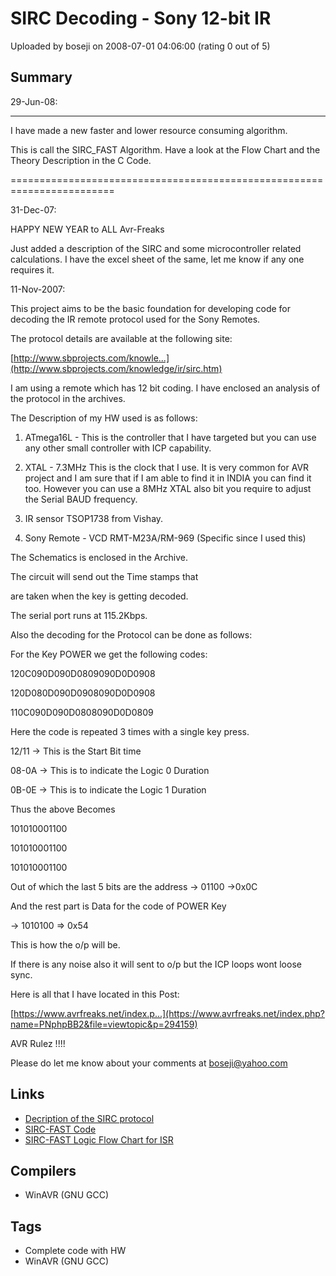 # SIRC Decoding - Sony 12-bit IR

Uploaded by boseji on 2008-07-01 04:06:00 (rating 0 out of 5)

## Summary

29-Jun-08:  

----------  

I have made a new faster and lower resource consuming algorithm.  

This is call the SIRC\_FAST Algorithm. Have a look at the Flow Chart and the Theory Description in the C Code.  

========================================================================  

31-Dec-07:


HAPPY NEW YEAR to ALL Avr-Freaks


Just added a description of the SIRC and some microcontroller related calculations. I have the excel sheet of the same, let me know if any one requires it.


11-Nov-2007:  

This project aims to be the basic foundation for developing code for decoding the IR remote protocol used for the Sony Remotes.  

The protocol details are available at the following site:  

[http://www.sbprojects.com/knowle...](http://www.sbprojects.com/knowledge/ir/sirc.htm)


I am using a remote which has 12 bit coding. I have enclosed an analysis of the protocol in the archives.  

The Description of my HW used is as follows:


1. ATmega16L - This is the controller that I have targeted but you can use any other small controller with ICP capability.


2. XTAL - 7.3MHz This is the clock that I use. It is very common for AVR project and I am sure that if I am able to find it in INDIA you can find it too. However you can use a 8MHz XTAL also bit you require to adjust the Serial BAUD frequency.


3. IR sensor TSOP1738 from Vishay.


4. Sony Remote - VCD RMT-M23A/RM-969 (Specific since I used this)  

The Schematics is enclosed in the Archive.


The circuit will send out the Time stamps that  

are taken when the key is getting decoded.  

The serial port runs at 115.2Kbps.  

Also the decoding for the Protocol can be done as follows:  

For the Key POWER we get the following codes:  

120C090D090D0809090D0D0908  

120D080D090D0908090D0D0908  

110C090D090D0808090D0D0809


Here the code is repeated 3 times with a single key press.  

12/11 -> This is the Start Bit time  

08-0A -> This is to indicate the Logic 0 Duration  

0B-0E -> This is to indicate the Logic 1 Duration  

Thus the above Becomes  

101010001100  

101010001100  

101010001100


Out of which the last 5 bits are the address -> 01100 ->0x0C  

And the rest part is Data for the code of POWER Key  

 -> 1010100 => 0x54


This is how the o/p will be.  

If there is any noise also it will sent to o/p but the ICP loops wont loose sync.


Here is all that I have located in this Post:  

[https://www.avrfreaks.net/index.p...](https://www.avrfreaks.net/index.php?name=PNphpBB2&file=viewtopic&p=294159)


AVR Rulez !!!!


Please do let me know about your comments at [boseji@yahoo.com](mailto:boseji@yahoo.com)

## Links

- [Decription of the SIRC protocol](http://prog.ic.googlepages.com/IRAnalysis.pdf)
- [SIRC-FAST Code](http://prog.ic.googlepages.com/SIRC_Fast.c)
- [SIRC-FAST Logic Flow Chart for ISR](http://prog.ic.googlepages.com/SIRC_Fast_Logic.jpg)

## Compilers

- WinAVR (GNU GCC)

## Tags

- Complete code with HW
- WinAVR (GNU GCC)
